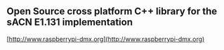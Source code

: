 ## Open Source cross platform C++ library for the sACN E1.131 implementation ##

[http://www.raspberrypi-dmx.org](http://www.raspberrypi-dmx.org)

